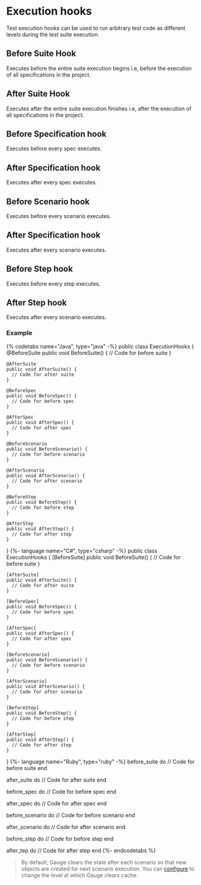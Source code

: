 # Execution hooks

Test execution hooks can be used to run arbitrary test code as different levels during the test suite execution.

## Before Suite Hook
Executes before the entire suite execution begins i.e, before the execution of all specifications in the project.

## After Suite Hook
Executes after the entire suite execution finishes i.e, after the execution of all specifications in the project.

## Before Specification hook
Executes before every spec executes.

## After Specification hook
Executes after every spec executes.

## Before Scenario hook
Executes before every scenario executes.

## After Specification hook
Executes after every scenario executes.

## Before Step hook
Executes before every step executes.

## After Step hook
Executes after every scenario executes.

### Example

{% codetabs name="Java", type="java" -%}
public class ExecutionHooks {
    @BeforeSuite
    public void BeforeSuite() {
      // Code for before suite
    }

    @AfterSuite
    public void AfterSuite() {
      // Code for after suite
    }

    @BeforeSpec
    public void BeforeSpec() {
      // Code for before spec
    }

    @AfterSpec
    public void AfterSpec() {
      // Code for after spec
    }

    @BeforeScenario
    public void BeforeScenario() {
      // Code for before scenario
    }

    @AfterScenario
    public void AfterScenario() {
      // Code for after scenario
    }

    @BeforeStep
    public void BeforeStep() {
      // Code for before step
    }

    @AfterStep
    public void AfterStep() {
      // Code for after step
    }
}
{%- language name="C#", type="csharp" -%}
public class ExecutionHooks {
    [BeforeSuite]
    public void BeforeSuite() {
      // Code for before suite
    }

    [AfterSuite]
    public void AfterSuite() {
      // Code for after suite
    }

    [BeforeSpec]
    public void BeforeSpec() {
      // Code for before spec
    }

    [AfterSpec]
    public void AfterSpec() {
      // Code for after spec
    }

    [BeforeScenario]
    public void BeforeScenario() {
      // Code for before scenario
    }

    [AfterScenario]
    public void AfterScenario() {
      // Code for after scenario
    }

    [BeforeStep]
    public void BeforeStep() {
      // Code for before step
    }

    [AfterStep]
    public void AfterStep() {
      // Code for after step
    }
}
{%- language name="Ruby", type="ruby" -%}
before_suite do
    // Code for before suite
end

after_suite do
    // Code for after suite
end

before_spec do
    // Code for before spec
end

after_spec do
    // Code for after spec
end

before_scenario do
    // Code for before scenario
end

after_scenario do
    // Code for after scenario
end


before_step do
    // Code for before step
end

after_tep do
    // Code for after step
end
{%- endcodetabs %}

> By default, Gauge clears the state after each scenario so that new objects are created for next scenario execution.
You can [configure](../advanced_readings/managing_environments.html#gauge_clear_state_level) to change the level at which Gauge clears cache.
